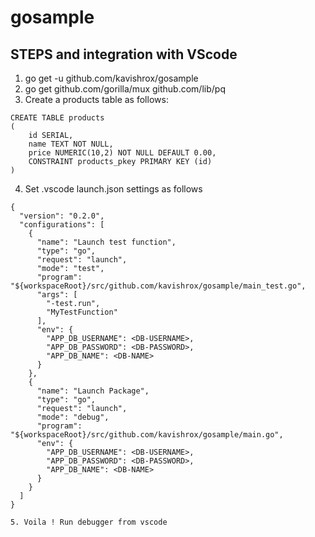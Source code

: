 # gosample

## STEPS and integration with VScode

1. go get -u github.com/kavishrox/gosample
2. go get github.com/gorilla/mux github.com/lib/pq
3. Create a products table as follows:

```
CREATE TABLE products
(
    id SERIAL,
    name TEXT NOT NULL,
    price NUMERIC(10,2) NOT NULL DEFAULT 0.00,
    CONSTRAINT products_pkey PRIMARY KEY (id)
)
```

4. Set .vscode launch.json settings as follows

```
{
  "version": "0.2.0",
  "configurations": [
    {
      "name": "Launch test function",
      "type": "go",
      "request": "launch",
      "mode": "test",
      "program": "${workspaceRoot}/src/github.com/kavishrox/gosample/main_test.go",
      "args": [
        "-test.run",
        "MyTestFunction"
      ],
      "env": {
        "APP_DB_USERNAME": <DB-USERNAME>,
        "APP_DB_PASSWORD": <DB-PASSWORD>,
        "APP_DB_NAME": <DB-NAME>
      }
    },
    {
      "name": "Launch Package",
      "type": "go",
      "request": "launch",
      "mode": "debug",
      "program": "${workspaceRoot}/src/github.com/kavishrox/gosample/main.go",
      "env": {
        "APP_DB_USERNAME": <DB-USERNAME>,
        "APP_DB_PASSWORD": <DB-PASSWORD>,
        "APP_DB_NAME": <DB-NAME>
      }
    }
  ]
}

5. Voila ! Run debugger from vscode
